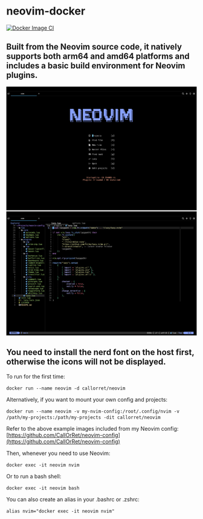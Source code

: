 # neovim-docker
[![Docker Image CI](https://github.com/CallOrRet/neovim-docker/actions/workflows/docker-image.yml/badge.svg)](https://github.com/CallOrRet/neovim-docker/actions/workflows/docker-image.yml)
## Built from the Neovim source code, it natively supports both arm64 and amd64 platforms and includes a basic build environment for Neovim plugins.

![](./img/1.png)
![](./img/2.png)

## You need to install the nerd font on the host first, otherwise the icons will not be displayed.

To run for the first time:
```
docker run --name neovim -d callorret/neovim
```
Alternatively, if you want to mount your own config and projects:
```
docker run --name neovim -v my-nvim-config:/root/.config/nvim -v /path/my-projects:/path/my-projects -dit callorret/neovim
```
Refer to the above example images included from my Neovim config: [https://github.com/CallOrRet/neovim-config](https://github.com/CallOrRet/neovim-config)

Then, whenever you need to use Neovim:
```
docker exec -it neovim nvim
```
Or to run a bash shell:
```
docker exec -it neovim bash
```

You can also create an alias in your .bashrc or .zshrc:
```
alias nvim="docker exec -it neovim nvim"
```
